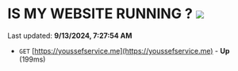 # IS MY WEBSITE RUNNING ? [![](https://img.shields.io/static/v1?label=Sponsor&message=%E2%9D%A4&logo=GitHub&color=%23fe8e86)](https://github.com/sponsors/Youssef-Lehmam)

Last updated: **9/13/2024, 7:27:54 AM**

- `GET` [https://youssefservice.me](https://youssefservice.me) - **Up** (199ms)
